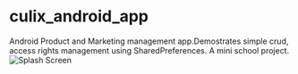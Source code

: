 # culix_android_app
Android Product and Marketing management app.Demostrates simple crud, access rights management using SharedPreferences. A mini school project.
![Splash Screen](assets/splash_screeen.png)
